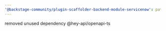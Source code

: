 ```yaml
---
'@backstage-community/plugin-scaffolder-backend-module-servicenow': patch
---
```


removed unused dependency @hey-api/openapi-ts
